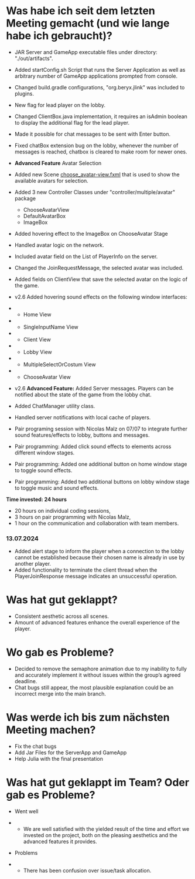 # Was habe ich seit dem letzten Meeting gemacht (und wie lange habe ich gebraucht)?

- JAR Server and GameApp executable files under directory: "./out/artifacts".
- Added startConfig.sh Script that runs the Server Application as well as arbitrary number of GameApp applications prompted from console.
- Changed build.gradle configurations, "org.beryx.jlink" was included to plugins.
- New flag for lead player on the lobby.
- Changed ClientBox.java implementation, it requires an isAdmin boolean to display the additional flag for the lead player.
- Made it possible for chat messages to be sent with Enter button.
- Fixed chatBox extension bug on the lobby, whenever the number of messages is reached, chatbox is cleared to make room for newer ones.

- **Advanced Feature** Avatar Selection
- Added new Scene [choose_avatar-view.fxml](..%2F..%2Fsrc%2Fmain%2Fresources%2Fcom%2Ftypewrite%2Fgame%2Fchoose_avatar-view.fxml) that is used to show the available avatars for selection.
- Added 3 new Controller Classes under "controller/multiple/avatar" package
    - ChooseAvatarView
    - DefaultAvatarBox
    - ImageBox
- Added hovering effect to the ImageBox on ChooseAvatar Stage
- Handled avatar logic on the network.
- Included avatar field on the List of PlayerInfo on the server.
- Changed the JoinRequestMessage, the selected avatar was included.
- Added fields on ClientView that save the selected avatar on the logic of the game.

- v2.6 Added hovering sound effects on the following window interfaces:
- - Home View
- - SingleInputName View
- - Client View
- - Lobby View
- - MultipleSelectOrCostum View
- - ChooseAvatar View

- v2.6 **Advanced Feature:** Added Server messages. Players can be notified about the state of the game from the lobby chat.
- Added ChatManager utility class.
- Handled server notifications with local cache of players.
- Pair programing session with Nicolas Malz on 07/07 to integrate further sound features/effects to lobby, buttons and messages.
- Pair programming: Added click sound effects to elements across different window stages.
- Pair programming: Added one additional button on home window stage to toggle sound effects.
- Pair programming: Added two additional buttons on lobby window stage to toggle music and sound effects.


**Time invested: 24 hours**
- 20 hours on individual coding sessions,
- 3 hours on pair programming with Nicolas Malz,
- 1 hour on the communication and collaboration with team members.

### 13.07.2024

- Added alert stage to inform the player when a connection to the lobby cannot be established because their chosen name is already in use by another player. 
- Added functionality to terminate the client thread when the PlayerJoinResponse message indicates an unsuccessful operation.

# Was hat gut geklappt?
- Consistent aesthetic across all scenes.
- Amount of advanced features enhance the overall experience of the player.

# Wo gab es Probleme?
- Decided to remove the semaphore animation due to my inability to fully and accurately implement it without issues within the group’s agreed deadline.
- Chat bugs still appear, the most plausible explanation could be an incorrect merge into the main branch.

# Was werde ich bis zum nächsten Meeting machen?
- Fix the chat bugs
- Add Jar Files for the ServerApp and GameApp
- Help Julia with the final presentation

# Was hat gut geklappt im Team? Oder gab es Probleme?
- Went well
- - We are well satisfied with the yielded result of the time and effort we invested on the project, both on the pleasing aesthetics and the advanced features it provides.

- Problems
- - There has been confusion over issue/task allocation.
